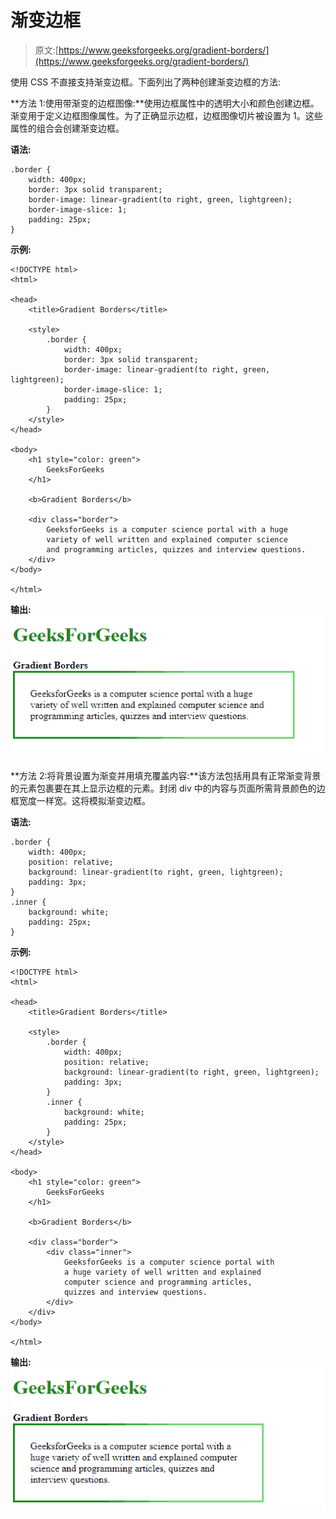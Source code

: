 # 渐变边框

> 原文:[https://www.geeksforgeeks.org/gradient-borders/](https://www.geeksforgeeks.org/gradient-borders/)

使用 CSS 不直接支持渐变边框。下面列出了两种创建渐变边框的方法:

**方法 1:使用带渐变的边框图像:**使用边框属性中的透明大小和颜色创建边框。渐变用于定义边框图像属性。为了正确显示边框，边框图像切片被设置为 1。这些属性的组合会创建渐变边框。

**语法:**

```
.border {
    width: 400px;
    border: 3px solid transparent;
    border-image: linear-gradient(to right, green, lightgreen);
    border-image-slice: 1;
    padding: 25px;
}
```

**示例:**

```
<!DOCTYPE html>
<html>

<head>
    <title>Gradient Borders</title>

    <style>
        .border {
            width: 400px;
            border: 3px solid transparent;
            border-image: linear-gradient(to right, green, lightgreen);
            border-image-slice: 1;
            padding: 25px;
        }
    </style>
</head>

<body>
    <h1 style="color: green">
        GeeksForGeeks
    </h1>

    <b>Gradient Borders</b>

    <div class="border">
        GeeksforGeeks is a computer science portal with a huge
        variety of well written and explained computer science
        and programming articles, quizzes and interview questions.
    </div>
</body>

</html>                    
```

**输出:**
![border-image](img/9572f87d7f689ff6f041bad80d1dbd80.png)

**方法 2:将背景设置为渐变并用填充覆盖内容:**该方法包括用具有正常渐变背景的元素包裹要在其上显示边框的元素。封闭 div 中的内容与页面所需背景颜色的边框宽度一样宽。这将模拟渐变边框。

**语法:**

```
.border {
    width: 400px;
    position: relative;
    background: linear-gradient(to right, green, lightgreen);
    padding: 3px;
}
.inner {
    background: white;
    padding: 25px;
}

```

**示例:**

```
<!DOCTYPE html>
<html>

<head>
    <title>Gradient Borders</title>

    <style>
        .border {
            width: 400px;
            position: relative;
            background: linear-gradient(to right, green, lightgreen);
            padding: 3px;
        }
        .inner {
            background: white;
            padding: 25px;
        }
    </style>
</head>

<body>
    <h1 style="color: green">
        GeeksForGeeks
    </h1>

    <b>Gradient Borders</b>

    <div class="border">
        <div class="inner">
            GeeksforGeeks is a computer science portal with
            a huge variety of well written and explained
            computer science and programming articles,
            quizzes and interview questions.
        </div>
    </div>
</body>

</html>                    
```

**输出:**
![background-gradient](img/82fb7679ef0ed3f51c053bd533afd772.png)